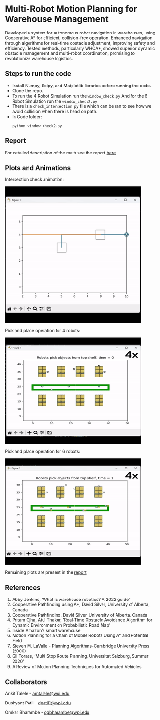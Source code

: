 # Multi-Robot  Motion  Planning  for  Warehouse  Management

Developed a system for autonomous robot navigation in warehouses, using Cooperative A* for efficient, collision-free operation. Enhanced navigation through algorithms for real-time obstacle adjustment, improving safety and efficiency. Tested methods, particularly WHCA*, showed superior dynamic obstacle management and multi-robot coordination, promising to revolutionize warehouse logistics.

## Steps to run the code
- Install Numpy, Scipy, and Matplotlib libraries before running the code.
- Clone the repo.
- To run the 4 Robot Simulation run the `window_check.py`
  And for the 6 Robot Simulation run the `window_check2.py`
- There is a `check_intersection.py` file which can be ran to see how we avoid collision when there is head on path.
- In Code folder:
  ```
  python window_check2.py
  ```
## Report
For detailed description of the math see the report [here](Report.pdf).
## Plots and Animations
Intersection check animation:
<p float="middle">
<img src="outputs/intersection.gif" width="450" height="450"/>
</p>
Pick and place operation for 4 robots:
<p float="middle">
<img src="outputs/4robots.gif" width="450" height="350"/>
</p>
Pick and place operation for 6 robots:
<p float="middle">
<img src="outputs/6robots.gif" width="450" height="350"/>
</p>

Remaining plots are present in the [report](Report.pdf).

## References
1.  Abby  Jenkins,  ’What  is  warehouse  robotics?  A  2022 guide’
2. Cooperative Pathfinding using A*, David Silver, University of Alberta, Canada
3.  Cooperative  Pathfinding,  David  Silver,  University  of Alberta, Canada
4. Pritam Ojha, Atul Thakur, ’Real-Time Obstacle Avoidance Algorithm for Dynamic Environment on Probabilistic Road Map’
5. Inside Amazon’s smart warehouse
6. Motion Planning for a Chain of Mobile Robots Using A* and Potential Field
7.  Steven  M.  LaValle  -  Planning  Algorithms-Cambridge University Press (2006)
8.  Gil  Torass,  ’Multi  Stop  Route  Planning,  Universitat Salzburg, Summer 2020’
9. A Review of Motion Planning Techniques for Automated Vehicles

## Collaborators
Ankit Talele - amtalele@wpi.edu

Dushyant Patil - dpatil1@wpi.edu

Omkar Bharambe - ogbharambe@wpi.edu
  
